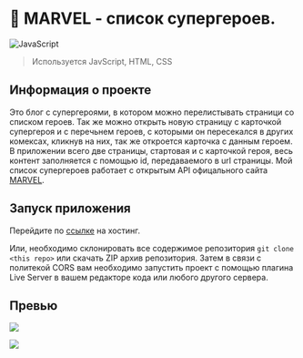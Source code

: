 # 🦸 MARVEL - список супергероев.

![JavaScript](https://img.shields.io/badge/javascript-%23323330.svg?style=for-the-badge&logo=javascript&logoColor=%23F7DF1E)

> Используется JavScript, HTML, CSS

## Информация о проекте

Это блог с супергероями, в котором можно перелистывать страници со списком героев. Так же можно открыть новую страницу с карточкой супергероя и с перечьнем героев, с которыми он пересекался в других комексах, кликнув на них, так же откроется карточка с данным героем. В приложении всего две страницы, стартовая и с карточкой героя, весь контент заполняется с помощью id, передаваемого в url страницы. Мой список супергероев работает с открытым API офицального сайта [MARVEL](https://developer.marvel.com/).

## Запуск приложения

Перейдите по [ссылке](http://marvel.sergey-gadaev.tmweb.ru) на хостинг.<br>

Или, необходимо склонировать все содержимое репозитория `git clone <this repo>` или скачать ZIP архив репозитория. Затем в связи с политекой CORS вам необходимо запустить проект с помощью плагина Live Server в вашем редакторе кода или любого другого сервера.

## Превью

![](http://img.sergey-gadaev.tmweb.ru/marvel-desctop.png)

![](https://komarev.com/ghpvc/?username=gadaev-sergey)
